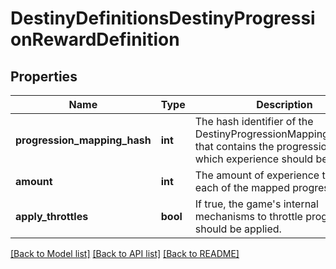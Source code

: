 # DestinyDefinitionsDestinyProgressionRewardDefinition

## Properties
Name | Type | Description | Notes
------------ | ------------- | ------------- | -------------
**progression_mapping_hash** | **int** | The hash identifier of the DestinyProgressionMappingDefinition that contains the progressions for which experience should be applied. | [optional] 
**amount** | **int** | The amount of experience to give to each of the mapped progressions. | [optional] 
**apply_throttles** | **bool** | If true, the game&#39;s internal mechanisms to throttle progression should be applied. | [optional] 

[[Back to Model list]](../README.md#documentation-for-models) [[Back to API list]](../README.md#documentation-for-api-endpoints) [[Back to README]](../README.md)


